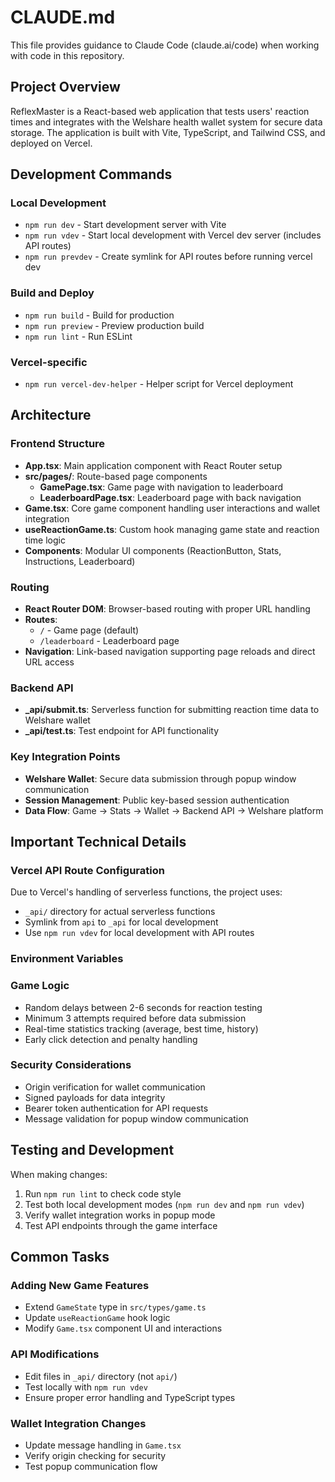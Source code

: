 # CLAUDE.md

This file provides guidance to Claude Code (claude.ai/code) when working with code in this repository.

## Project Overview

ReflexMaster is a React-based web application that tests users' reaction times and integrates with the Welshare health wallet system for secure data storage. The application is built with Vite, TypeScript, and Tailwind CSS, and deployed on Vercel.

## Development Commands

### Local Development
- `npm run dev` - Start development server with Vite
- `npm run vdev` - Start local development with Vercel dev server (includes API routes)
- `npm run prevdev` - Create symlink for API routes before running vercel dev

### Build and Deploy
- `npm run build` - Build for production
- `npm run preview` - Preview production build
- `npm run lint` - Run ESLint

### Vercel-specific
- `npm run vercel-dev-helper` - Helper script for Vercel deployment

## Architecture

### Frontend Structure
- **App.tsx**: Main application component with React Router setup
- **src/pages/**: Route-based page components
  - **GamePage.tsx**: Game page with navigation to leaderboard
  - **LeaderboardPage.tsx**: Leaderboard page with back navigation
- **Game.tsx**: Core game component handling user interactions and wallet integration
- **useReactionGame.ts**: Custom hook managing game state and reaction time logic
- **Components**: Modular UI components (ReactionButton, Stats, Instructions, Leaderboard)

### Routing
- **React Router DOM**: Browser-based routing with proper URL handling
- **Routes**: 
  - `/` - Game page (default)
  - `/leaderboard` - Leaderboard page
- **Navigation**: Link-based navigation supporting page reloads and direct URL access

### Backend API
- **_api/submit.ts**: Serverless function for submitting reaction time data to Welshare wallet
- **_api/test.ts**: Test endpoint for API functionality

### Key Integration Points
- **Welshare Wallet**: Secure data submission through popup window communication
- **Session Management**: Public key-based session authentication
- **Data Flow**: Game → Stats → Wallet → Backend API → Welshare platform

## Important Technical Details

### Vercel API Route Configuration
Due to Vercel's handling of serverless functions, the project uses:
- `_api/` directory for actual serverless functions
- Symlink from `api` to `_api` for local development
- Use `npm run vdev` for local development with API routes

### Environment Variables


### Game Logic
- Random delays between 2-6 seconds for reaction testing
- Minimum 3 attempts required before data submission
- Real-time statistics tracking (average, best time, history)
- Early click detection and penalty handling

### Security Considerations
- Origin verification for wallet communication
- Signed payloads for data integrity
- Bearer token authentication for API requests
- Message validation for popup window communication

## Testing and Development

When making changes:
1. Run `npm run lint` to check code style
2. Test both local development modes (`npm run dev` and `npm run vdev`)
3. Verify wallet integration works in popup mode
4. Test API endpoints through the game interface

## Common Tasks

### Adding New Game Features
- Extend `GameState` type in `src/types/game.ts`
- Update `useReactionGame` hook logic
- Modify `Game.tsx` component UI and interactions

### API Modifications
- Edit files in `_api/` directory (not `api/`)
- Test locally with `npm run vdev`
- Ensure proper error handling and TypeScript types

### Wallet Integration Changes
- Update message handling in `Game.tsx`
- Verify origin checking for security
- Test popup communication flow